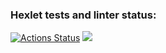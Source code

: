### Hexlet tests and linter status:
[![Actions Status](https://github.com/green4lime/python-project-49/actions/workflows/hexlet-check.yml/badge.svg)](https://github.com/green4lime/python-project-49/actions)
<a href="https://codeclimate.com/github/green4lime/python-project-49/maintainability"><img src="https://api.codeclimate.com/v1/badges/7e6e3348c3aed1e62dd4/maintainability" /></a>
